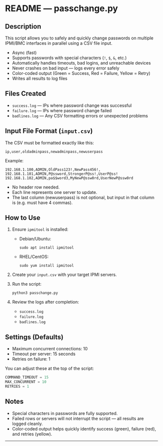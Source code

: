 # README — passchange.py

## Description
This script allows you to safely and quickly change passwords on multiple IPMI/BMC interfaces in parallel using a CSV file input.

- Async (fast)
- Supports passwords with special characters (`!`, `$`, `&`, etc.)
- Automatically handles timeouts, bad logins, and unreachable devices
- Never crashes on bad input — logs every error safely
- Color-coded output (Green = Success, Red = Failure, Yellow = Retry)
- Writes all results to log files

## Files Created
- `success.log` — IPs where password change was successful
- `failure.log` — IPs where password change failed
- `badlines.log` — Any CSV formatting errors or unexpected problems

## Input File Format (`input.csv`)
The CSV must be formatted exactly like this:

```
ip,user,oldadminpass,newadminpass,newuserpass
```

Example:

```
192.168.1.100,ADMIN,OldPass123!,NewPass456!,
192.168.1.101,ADMIN,P@ssword,StrongerP@ss!,UserP@ss!
192.168.1.102,ADMIN,pa$$word3,MyNewP@ssw0rd,UserNewP@ssw0rd
```

- No header row needed.
- Each line represents one server to update.
- The last column (newuserpass) is not optional, but input in that column is (e.g. must have 4 commas).

## How to Use

1. Ensure `ipmitool` is installed:

   - Debian/Ubuntu:
     ```
     sudo apt install ipmitool
     ```
   - RHEL/CentOS:
     ```
     sudo yum install ipmitool
     ```

2. Create your `input.csv` with your target IPMI servers.

3. Run the script:

   ```
   python3 passchange.py
   ```

4. Review the logs after completion:
   - `success.log`
   - `failure.log`
   - `badlines.log`

## Settings (Defaults)

- Maximum concurrent connections: 10
- Timeout per server: 15 seconds
- Retries on failure: 1

You can adjust these at the top of the script:
```python
COMMAND_TIMEOUT = 15
MAX_CONCURRENT = 10
RETRIES = 1
```

## Notes

- Special characters in passwords are fully supported.
- Failed rows or servers will not interrupt the script — all results are logged cleanly.
- Color-coded output helps quickly identify success (green), failure (red), and retries (yellow).

---
